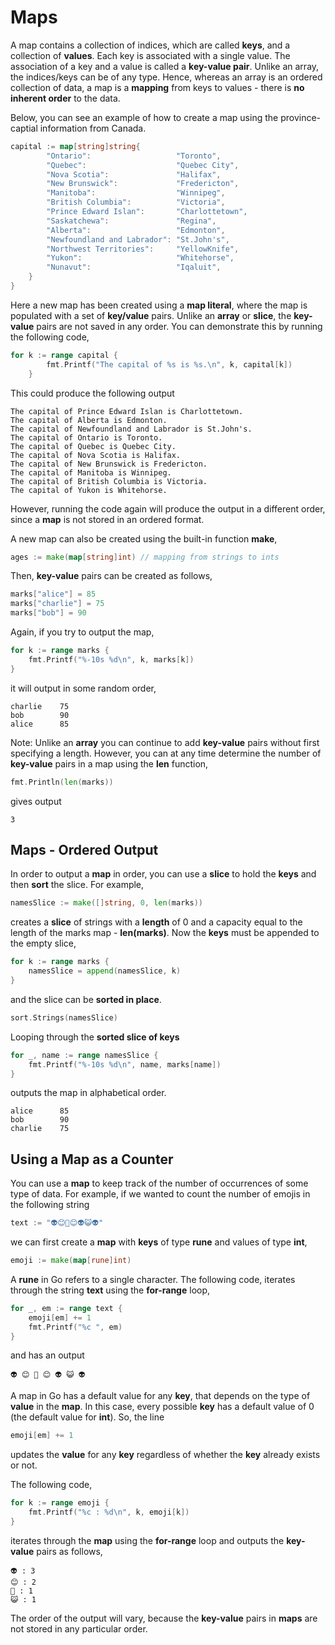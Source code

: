 # Maps

A map contains a collection of indices, which are called **keys**, and a collection of **values**. Each key is associated with a single value. The association of a key and a value is called a **key-value pair**.  Unlike an array, the indices/keys can be of any type.  Hence, whereas an array is an ordered collection of data, a map is a **mapping** from keys to values - there is **no inherent order** to the data.

Below, you can see an example of how to create a map using the province-captial information from Canada.

```go
capital := map[string]string{
		"Ontario":                   "Toronto",
		"Quebec":                    "Quebec City",
		"Nova Scotia":               "Halifax",
		"New Brunswick":             "Fredericton",
		"Manitoba":                  "Winnipeg",
		"British Columbia":          "Victoria",
		"Prince Edward Islan":       "Charlottetown",
		"Saskatchewa":               "Regina",
		"Alberta":                   "Edmonton",
		"Newfoundland and Labrador": "St.John's",
		"Northwest Territories":     "YellowKnife",
		"Yukon":                     "Whitehorse",
		"Nunavut":                   "Iqaluit",
	}
}
```


Here a new map has been created using a **map literal**, where the map is populated with a set of **key/value** pairs.  Unlike an **array** or **slice**, the **key-value** pairs are not saved in any order.  You can demonstrate this by running the following code,

```go
for k := range capital {
		fmt.Printf("The capital of %s is %s.\n", k, capital[k])
	}
```

This could produce the following output

```
The capital of Prince Edward Islan is Charlottetown.
The capital of Alberta is Edmonton.
The capital of Newfoundland and Labrador is St.John's.
The capital of Ontario is Toronto.
The capital of Quebec is Quebec City.
The capital of Nova Scotia is Halifax.
The capital of New Brunswick is Fredericton.
The capital of Manitoba is Winnipeg.
The capital of British Columbia is Victoria.
The capital of Yukon is Whitehorse.
```

However, running the code again will produce the output in a different order, since a **map** is not stored in an ordered format.

A new map can also be created using the built-in function **make**,

```go
ages := make(map[string]int) // mapping from strings to ints
```

Then, **key-value** pairs can be created as follows,

```go
marks["alice"] = 85
marks["charlie"] = 75
marks["bob"] = 90
```

Again, if you try to output the map,

```go
for k := range marks {
	fmt.Printf("%-10s %d\n", k, marks[k])
}
```

it will output in some random order,

```
charlie    75
bob        90
alice      85
```

Note:  Unlike an **array** you can continue to add **key-value** pairs without first specifying a length.  However, you can at any time determine the number of **key-value** pairs in a map using the **len** function,

```go
fmt.Println(len(marks))
```

gives output

```
3
```

## Maps - Ordered Output

In order to output a **map** in order, you can use a **slice** to hold the **keys** and then **sort** the slice.  For example,

```go
namesSlice := make([]string, 0, len(marks))
```

creates a **slice** of strings with a **length** of 0 and a capacity equal to the length of the marks map - **len(marks)**.  Now the **keys** must be appended to the empty slice,

```go
for k := range marks {
	namesSlice = append(namesSlice, k)
}
```

and the slice can be **sorted in place**.

```go
sort.Strings(namesSlice)
```

Looping through the **sorted slice of keys** 

```go
for _, name := range namesSlice {
	fmt.Printf("%-10s %d\n", name, marks[name])
}
```

outputs the map in alphabetical order.

```
alice      85
bob        90
charlie    75
```

## Using a Map as a Counter

You can use a **map** to keep track of the number of occurrences of some type of data.  For example, if we wanted to count the number of emojis in the following string

```go
text := "👽😊🍟😊👽😺👽"
```

we can first create a **map** with **keys** of type **rune** and values of type **int**,

```go
emoji := make(map[rune]int)
```

A **rune** in Go refers to a single character.  The following code, iterates through the string **text** using the **for-range** loop,

```go
for _, em := range text {
	emoji[em] += 1
	fmt.Printf("%c ", em)
}
```

and has an output

```
👽 😊 🍟 😊 👽 😺 👽
```

A map in Go has a default value for any **key**, that depends on the type of **value** in the **map**.  In this case, every possible **key** has a default value of 0 (the default value for **int**).  So, the line

```go
emoji[em] += 1
```

updates the **value** for any **key** regardless of whether the **key** already exists or not.

The following code,

```go
for k := range emoji {
	fmt.Printf("%c : %d\n", k, emoji[k])
}
```

iterates through the **map** using the **for-range** loop and outputs the **key-value** pairs as follows,

```
👽 : 3
😊 : 2
🍟 : 1
😺 : 1
```

The order of the output will vary, because the **key-value** pairs in **maps** are not stored in any particular order.